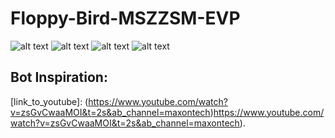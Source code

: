 # Floppy-Bird-MSZZSM-EVP
![alt text](https://github.com/MSZZSM-EVP/Floppy-Bird-MSZZSM-EVP/blob/main/readme_imgs/prev_img_1.png?raw=True)
![alt text](https://github.com/MSZZSM-EVP/Floppy-Bird-MSZZSM-EVP/blob/main/readme_imgs/prev_img_2.png?raw=True)
![alt text](https://github.com/MSZZSM-EVP/Floppy-Bird-MSZZSM-EVP/blob/main/readme_imgs/prev_img_3.png?raw=True)
![alt text](https://github.com/MSZZSM-EVP/Floppy-Bird-MSZZSM-EVP/blob/main/readme_imgs/prev_img_4.png?raw=True)

## Bot Inspiration:
[link_to_youtube]: (https://www.youtube.com/watch?v=zsGvCwaaMOI&t=2s&ab_channel=maxontech)https://www.youtube.com/watch?v=zsGvCwaaMOI&t=2s&ab_channel=maxontech).

